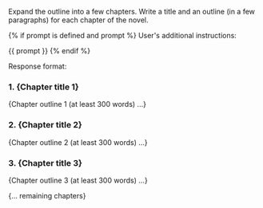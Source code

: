 Expand the outline into a few chapters.
Write a title and an outline (in a few paragraphs) for each chapter of the novel.

{% if prompt is defined and prompt %}
User's additional instructions:

{{ prompt }}
{% endif %}

Response format:

### 1. {Chapter title 1}

{Chapter outline 1 (at least 300 words) ...}

### 2. {Chapter title 2}

{Chapter outline 2 (at least 300 words) ...}

### 3. {Chapter title 3}

{Chapter outline 3 (at least 300 words) ...}

{... remaining chapters}